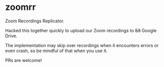 # zoomrr

Zoom Recordings Replicator.

Hacked this together quickly to upload our Zoom recordings
to ~~S3~~ Google Drive.

The implementation may skip over recordings when it encounters errors or
even crash, so be mindful of that when you use it.

PRs are welcome!
